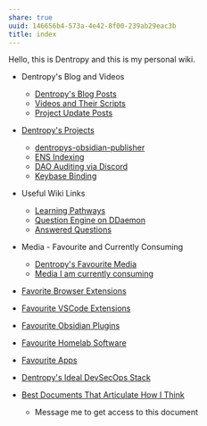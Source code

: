 ```yaml
---
share: true
uuid: 146656b4-573a-4e42-8f00-239ab29eac3b
title: index
---
```

Hello, this is Dentropy and this is my personal wiki.

* Dentropy's Blog and Videos
	* [Dentropy's Blog Posts](/3d59d5cc-de9f-42d3-96fd-e4bb02710a33)
	* [Videos and Their Scripts](/b6611f4f-b019-4676-902e-8ea82840d740)
	* [Project Update Posts](/4c45797f-8d43-4277-a5c1-de8df9aa7876)
* [Dentropy's Projects](/e76c8ac9-69f3-477f-8015-556e83738432)
	* [dentropys-obsidian-publisher](/f43d858e-c32e-4d15-bfc4-456bb7f56ceb)
	* [ENS Indexing](/28740a43-67c5-4930-8b5c-41c06e659c6a)
	* [DAO Auditing via Discord](/1c376bfd-75ef-4c0d-9e23-3680653de55f)
	* [Keybase Binding](/3ff1df10-10b8-4206-b9b2-3bbad4b748d5)
* Useful Wiki Links
	* [Learning Pathways](/10708552-def9-4391-9126-8a4f53cb5e00)
	* [Question Engine on DDaemon](/undefined)
	* [Answered Questions](/undefined)
* Media - Favourite and Currently Consuming
	* [Dentropy's Favourite Media](/cf6a4db5-dcac-48ae-97ec-cf40f28e2b20)
	* [Media I am currently consuming](/78aa36ca-c4c6-40ed-873c-24099d5c2481)

* [Favorite Browser Extensions](/810020e2-c875-440a-b0c3-2a48333da314)
* [Favourite VSCode Extensions](/59a298a0-ccc3-4027-8d22-1df8c7b58b43)
* [Favourite Obsidian Plugins](/275484f1-3b27-4128-93bb-a12846eb3a02)
* [Favourite Homelab Software](/21b9d9f0-fde9-4189-83b6-72102becce04)
* [Favourite Apps](/444ff7c7-77b4-483c-b801-3955d2daeb0a)
* [Dentropy's Ideal DevSecOps Stack](/406a13ea-5f64-440a-b454-6b43afe9e0d5)
* [Best Documents That Articulate How I Think](/undefined)
	* Message me to get access to this document